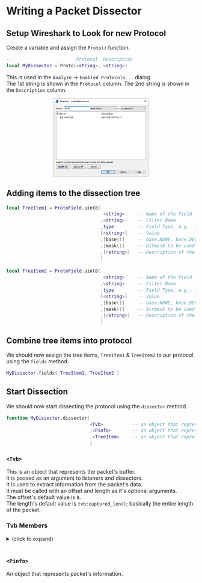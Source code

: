# Writing a Packet Dissector

## Setup Wireshark to Look for new Protocol
Create a variable and assign the `Proto()` function.
```Lua
--                        Protocol  Description
local MyDissector = Proto(<string>, <string>)
```
This is used in the `Analyze` -> `Enabled Protocols...` dialog.<br>
The 1st string is shown in the `Protocol` column.
The 2nd string is shown in the `Description` column.

<p align="center">
    <img src="rsc/EnabledProtocols.png" width=50% height=50%>
</p>

## Adding items to the dissection tree
```Lua
local TreeItem1 = ProtoField.uint8(
                                    <string>     -- Name of the Field
                                   ,<string>     -- Filter Name
                                   ,type         -- Field Type, e.g.: int, bool, ...
                                   [<string>]    -- Value
                                   ,[base()]     -- base.NONE, base.DEC, base.HEX, ...
                                   ,[mask()]     -- Bitmask to be used
                                   ,[<string>]   -- Description of the Field
                                   )

local TreeItem2 = ProtoField.uint8(
                                    <string>     -- Name of the Field
                                   ,<string>     -- Filter Name
                                   ,type         -- Field Type, e.g.: int, bool, ...
                                   [<string>]    -- Value
                                   ,[base()]     -- base.NONE, base.DEC, base.HEX, ...
                                   ,[mask()]     -- Bitmask to be used
                                   ,[<string>]   -- Description of the Field
                                   )
```

## Combine tree items into protocol
We should now assign the tree items, `TreeItem1` & `TreeItem2` to our protocol using the `fields` method.
```Lua
MyDissector.fields( TreeItem1, TreeItem2 )
```

## Start Dissection
We should now start dissecting the protocol using the `dissector` method.
```Lua
function MyDissector.dissector(
                               <Tvb>           -- an object that represents the packet's buffer.
                               ,<Pinfo>        -- an object that represents the packet's information.
                               ,<TreeItem>     -- an object that represents the ppacket's details
                               )
```
### `<Tvb>`
This is an object that represents the packet's buffer.<br>
It is passed as an argument to listeners and dissectors.<br>
It is used to extract information from the packet's data.<br>
It must be called with an offset and length as it's optional arguments.<br>
The offset's default value is `0`.<br>
The length's default value is `tvb:captured_len()`; basically the entire length of the packet.

### Tvb Members
<details>
<summary>(click to expand)</summary>
<table>
    <tr>
        <td align="center"><b>Method</b></td>
        <td align="center"><b>Arguments</b></td>
        <td align="center"><b>Description</b></td>
        <td align="center"><b>Return</b></td>
    </tr>
    <tr>
        <td colspan=2><code>tvb:__tostring()</code></td>
        <td>Convert the bytes of a <code>Tvb</code> into a string.<br>
        This is primarily useful for debugging purposes since the string will be truncated if it is too long.</td>
        <td>The string.</td>
    </tr>
    <tr>
        <td colspan=2><code>tvb:reported_len()</code></td>
        <td>Obtain the reported length (length on the network) of a <code>Tvb</code>.</td>
        <td>The reported length of the <code>Tvb</code>.</td>
    </tr>
    <tr>
        <td colspan=2><code>tvb:captured_len()</code></td>
        <td>Obtain the captured length (amount saved in the capture process) of a <code>Tvb</code>.</td>
        <td>The captured length of the <code>Tvb</code>.</td>
    </tr>
    <tr>
        <td colspan=2><code>tvb:len()</code></td>
        <td>Obtain the captured length (amount saved in the capture process) of a <code>Tvb</code>.<br>
        Same as <code>captured_len</code>; kept only for backwards compatibility</td>
        <td>The captured length of the <code>Tvb</code>.</td>
    </tr>
    <tr>
        <td colspan=2><code>tvb:reported_length_remaining()</code></td>
        <td>Obtain the reported (not captured) length of packet data to end of a <code>Tvb</code> or <code>0</code> if the offset is beyond the end of the <code>Tvb</code>.</td>
        <td>The captured length of the <code>Tvb</code>.</td>
    </tr>
    <tr>
        <td colspan=2><code>tvb:bytes([int], [int])</code></td>
        <td>Obtain a ByteArray from a <code>Tvb</code>.</td>
        <td>The ByteArray object or nil.</td>
    </tr>
    <tr>
        <td></td>
        <td><code>[offset]</code></td>
        <td>The offset (in octets) from the beginning of the <code>Tvb</code>.<br>Default: <code>0</code>.</td>
        <td></td>
    </tr>
    <tr>
        <td></td>
        <td><code>[length]</code></td>
        <td>The offset (in octets) from the beginning of the <code>Tvb</code>.<br>Default: <code>0</code>.</td>
        <td></td>
    </tr>
    <tr>
        <td colspan=2><code>tvb:offset()</code></td>
        <td>Returns the raw offset (from the beginning of the source <code>Tvb</code>) of a sub <code>Tvb</code>.</td>
        <td>The raw offset of the <code>Tvb</code>.</td>
    </tr>
    <tr>
        <td colspan=2><code>tvb:__call()</code></td>
        <td>Equivalent to <code>tvb:range(…)</code></td>
    </tr>
    <tr>
        <td colspan=2><code>tvb:range([int], [int])</code></td>
        <td>Creates a <code>TvbRange</code> from this <code>Tvb</code>.</td>
        <td>The <code>TvbRange</code></td>
    </tr>
    <tr>
        <td></td>
        <td><code>[offset]</code></td>
        <td>The offset (in octets) from the beginning of the <code>Tvb</code>.<br>Default: <code>0</code>.</td>
        <td></td>
    </tr>
    <tr>
        <td></td>
        <td><code>[length]</code></td>
        <td>The length (in octets) of the range.<br>
        Default: <code>-1</code> (specifies remaining bytes in the <code>Tvb</code>).</td>
        <td></td>
    </tr>
    <tr>
        <td colspan=2><code>tvb:raw([int], [int])</code></td>
        <td>Obtain a Lua string of the binary bytes in a <code>Tvb</code>.</td>
        <td>A Lua string of the binary bytes in the <code>Tvb</code>.</td>
    </tr>
    <tr>
        <td></td>
        <td><code>[offset]</code></td>
        <td>The position of the first byte.<br>Default: <code>0</code> (first byte)</td>
        <td></td>
    </tr>
    <tr>
        <td></td>
        <td><code>[length]</code></td>
        <td>The length of the segment to get.<br>
        Default: <code>-1</code> (remaining bytes) in the <code>Tvb</code>.</td>
        <td></td>
    </tr>
    <tr>
        <td colspan=2><code>tvb:__eq()</code></td>
        <td></td>
        <td>Checks whether contents of two <code>Tvb</code>s are equal.</td>
    </tr>
</table>
</details><br>

### `<Pinfo>`
An object that represents packet's information.